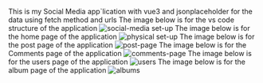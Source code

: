 This is my Social Media app`lication with vue3 and jsonplaceholder for the data using fetch method and urls
The image below is for the vs code structure of the application
![social-media set-up](https://github.com/user-attachments/assets/4c9383c9-7817-4aeb-824f-dada2b86eeed)
The image below is for the home page of the application
![physical set-up](https://github.com/user-attachments/assets/bb3465c2-c5e8-4313-91d5-7b1da0b16774)
The image below is for the post page of the application
![post-page](https://github.com/user-attachments/assets/0a116c92-3213-42e5-9039-f041e3a37dd1)
The image below is for the Comments page of the application
![comments-page](https://github.com/user-attachments/assets/80b795f3-f284-4b30-936c-917994fede1f)
The image below is for the users page of the application
![users](https://github.com/user-attachments/assets/6f2c093d-b36a-48ee-8738-c4aa599f8902)
The image below is for the album page of the application
![albums](https://github.com/user-attachments/assets/5eefab2a-55a6-49db-920c-9fa3abcc4eb7)
